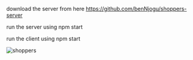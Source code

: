 download the server from here https://github.com/benNjogu/shoppers-server


run the server using npm start


run the client using npm start


![shoppers](https://user-images.githubusercontent.com/60463836/224324112-39b9989d-deec-4265-b02b-cb29cb571f86.png)
